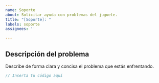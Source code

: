 ```yaml
---
name: Soporte
about: Solicitar ayuda con problemas del juguete.
title: "[Soporte]: "
labels: soporte
assignees: ''

---
```


## Descripción del problema
Describe de forma clara y concisa el problema que estás enfrentando.


```c
// Inserta tu código aquí
